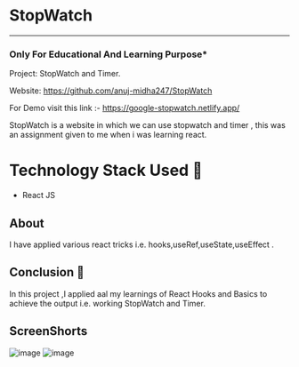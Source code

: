 # StopWatch
-----
### Only For Educational And Learning Purpose*
Project: StopWatch and Timer.


Website: https://github.com/anuj-midha247/StopWatch

For Demo visit this link :- https://google-stopwatch.netlify.app/

StopWatch is a website in which we can use stopwatch and timer , this was an assignment given to me when i was learning react.

# Technology Stack Used 🌟
* React JS

## About

I have applied various react tricks i.e. hooks,useRef,useState,useEffect   .

## Conclusion 📑
In this project ,I applied aal my learnings of React Hooks and Basics to achieve the output i.e. working StopWatch and Timer. 
 


## ScreenShorts 
![image](https://user-images.githubusercontent.com/111122684/209714195-7adc49f8-2aa7-419a-a334-8968c9b62b25.png)
![image](https://user-images.githubusercontent.com/111122684/209714242-0a566d5b-4dae-4f81-b78f-2deb72bd6444.png)
